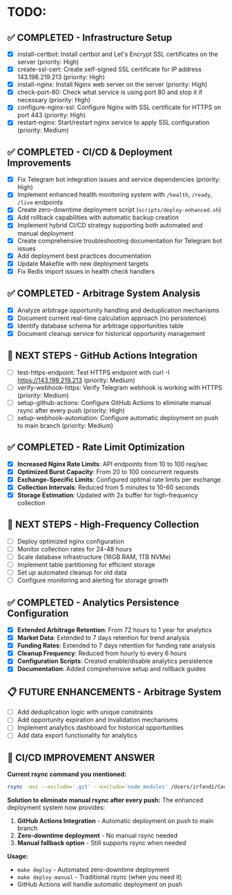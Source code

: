 # TODO:

## ✅ **COMPLETED - Infrastructure Setup**
- [x] install-certbot: Install certbot and Let's Encrypt SSL certificates on the server (priority: High)
- [x] create-ssl-cert: Create self-signed SSL certificate for IP address 143.198.219.213 (priority: High)
- [x] install-nginx: Install Nginx web server on the server (priority: High)
- [x] check-port-80: Check what service is using port 80 and stop it if necessary (priority: High)
- [x] configure-nginx-ssl: Configure Nginx with SSL certificate for HTTPS on port 443 (priority: High)
- [x] restart-nginx: Start/restart nginx service to apply SSL configuration (priority: Medium)

## ✅ **COMPLETED - CI/CD & Deployment Improvements**
- [x] Fix Telegram bot integration issues and service dependencies (priority: High)
- [x] Implement enhanced health monitoring system with `/health`, `/ready`, `/live` endpoints
- [x] Create zero-downtime deployment script (`scripts/deploy-enhanced.sh`)
- [x] Add rollback capabilities with automatic backup creation
- [x] Implement hybrid CI/CD strategy supporting both automated and manual deployment
- [x] Create comprehensive troubleshooting documentation for Telegram bot issues
- [x] Add deployment best practices documentation
- [x] Update Makefile with new deployment targets
- [x] Fix Redis import issues in health check handlers

## ✅ **COMPLETED - Arbitrage System Analysis**
- [x] Analyze arbitrage opportunity handling and deduplication mechanisms
- [x] Document current real-time calculation approach (no persistence)
- [x] Identify database schema for arbitrage opportunities table
- [x] Document cleanup service for historical opportunity management

## 🔄 **NEXT STEPS - GitHub Actions Integration**
- [ ] test-https-endpoint: Test HTTPS endpoint with curl -I https://143.198.219.213 (priority: Medium)
- [ ] verify-webhook-https: Verify Telegram webhook is working with HTTPS (priority: Medium)
- [ ] setup-github-actions: Configure GitHub Actions to eliminate manual rsync after every push (priority: High)
- [ ] setup-webhook-automation: Configure automatic deployment on push to main branch (priority: Medium)

## ✅ **COMPLETED - Rate Limit Optimization**
- [x] **Increased Nginx Rate Limits**: API endpoints from 10 to 100 req/sec
- [x] **Optimized Burst Capacity**: From 20 to 100 concurrent requests
- [x] **Exchange-Specific Limits**: Configured optimal rate limits per exchange
- [x] **Collection Intervals**: Reduced from 5 minutes to 10-60 seconds
- [x] **Storage Estimation**: Updated with 2x buffer for high-frequency collection

## 🔄 **NEXT STEPS - High-Frequency Collection**
- [ ] Deploy optimized nginx configuration
- [ ] Monitor collection rates for 24-48 hours
- [ ] Scale database infrastructure (16GB RAM, 1TB NVMe)
- [ ] Implement table partitioning for efficient storage
- [ ] Set up automated cleanup for old data
- [ ] Configure monitoring and alerting for storage growth

## ✅ **COMPLETED - Analytics Persistence Configuration**
- [x] **Extended Arbitrage Retention**: From 72 hours to 1 year for analytics
- [x] **Market Data**: Extended to 7 days retention for trend analysis
- [x] **Funding Rates**: Extended to 7 days retention for funding rate analysis
- [x] **Cleanup Frequency**: Reduced from hourly to every 6 hours
- [x] **Configuration Scripts**: Created enable/disable analytics persistence
- [x] **Documentation**: Added comprehensive setup and rollback guides

## 📋 **FUTURE ENHANCEMENTS - Arbitrage System**
- [ ] Add deduplication logic with unique constraints
- [ ] Add opportunity expiration and invalidation mechanisms
- [ ] Implement analytics dashboard for historical opportunities
- [ ] Add data export functionality for analytics

## 🚀 **CI/CD IMPROVEMENT ANSWER**
**Current rsync command you mentioned:**
```bash
rsync -avz --exclude='.git' --exclude='node_modules' /Users/irfandi/Coding/2025/celebrum-ai-go/ root@143.198.219.213:/root/celebrum-ai-go/
```

**Solution to eliminate manual rsync after every push:**
The enhanced deployment system now provides:

1. **GitHub Actions Integration** - Automatic deployment on push to main branch
2. **Zero-downtime deployment** - No manual rsync needed
3. **Manual fallback option** - Still supports rsync when needed

**Usage:**
- `make deploy` - Automated zero-downtime deployment
- `make deploy-manual` - Traditional rsync (when you need it)
- GitHub Actions will handle automatic deployment on push
